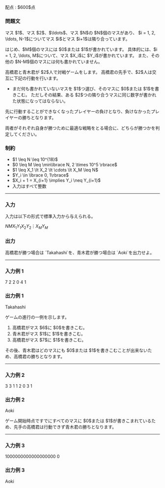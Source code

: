 
<div>

<span>

<span>

<p>
配点 : $600$点
</p>

<div>

<section>

### **問題文**

<p>
マス $1$、マス $2$、$\ldots$、マス $N$の $N$個のマスがあり、
$i = 1, 2, \ldots, N-1$についてマス $i$とマス $i+1$は隣り合っています。
</p>

<p>
はじめ、$M$個のマスには $0$または $1$が書かれています。
具体的には、$i = 1, 2, \ldots, M$について、マス $X_i$に $Y_i$が書かれています。
また、その他の $N-M$個のマスには何も書かれていません。
</p>

<p>
高橋君と青木君が $2$人で対戦ゲームをします。
高橋君の先手で、$2$人は交互に下記の行動を行います。
</p>

<ul>

<li>
まだ何も書かれていないマスを $1$つ選び、そのマスに $0$または $1$を書きこむ。
ただしその結果、ある $2$つの隣り合うマスに同じ数字が書かれた状態になってはならない。
</li>

</ul>

<p>
先に行動することができなくなったプレイヤーの負けとなり、負けなかったプレイヤーの勝ちとなります。
</p>

<p>
両者がそれぞれ自身が勝つために最適な戦略をとる場合に、どちらが勝つかを判定してください。
</p>

</section>

</div>

<div>

<section>

### **制約**

<ul>

<li>
$1 \leq N \leq 10^{18}$
</li>

<li>
$0 \leq M \leq \min\lbrace N, 2 \times 10^5 \rbrace$
</li>

<li>
$1 \leq X_1 \lt X_2 \lt \cdots \lt X_M \leq N$
</li>

<li>
$Y_i \in \lbrace 0, 1\rbrace$
</li>

<li>
$X_i + 1 = X_{i+1} \implies Y_i \neq Y_{i+1}$
</li>

<li>
入力はすべて整数
</li>

</ul>

</section>

</div>

---

<div>

<div>

<section>

### **入力**

<p>
入力は以下の形式で標準入力から与えられる。
</p>

<div>

$N$$M$$X_1$$Y_1$$X_2$$Y_2$$\vdots$$X_M$$Y_M$
</div>

</section>

</div>

<div>

<section>

### **出力**

<p>
高橋君が勝つ場合は `Takahashi`を、青木君が勝つ場合は `Aoki`を出力せよ。
</p>

</section>

</div>

</div>

---

<div>

<section>

### **入力例 1**

<div>

7 2
2 0
4 1

</div>

</section>

</div>

<div>

<section>

### **出力例 1**

<div>

Takahashi

</div>

<p>
ゲームの進行の一例を示します。
</p>

<ol>

<li>
高橋君がマス $6$に $0$を書きこむ。
</li>

<li>
青木君がマス $1$に $1$を書きこむ。
</li>

<li>
高橋君がマス $7$に $1$を書きこむ。
</li>

</ol>

<p>
その後、青木君はどのマスにも $0$または $1$を書きこむことが出来ないため、高橋君の勝ちとなります。
</p>

</section>

</div>

---

<div>

<section>

### **入力例 2**

<div>

3 3
1 1
2 0
3 1

</div>

</section>

</div>

<div>

<section>

### **出力例 2**

<div>

Aoki

</div>

<p>
ゲーム開始時点ですでにすべてのマスに $0$または $1$が書きこまれているため、先手の高橋君は行動できず青木君の勝ちとなります。
</p>

</section>

</div>

---

<div>

<section>

### **入力例 3**

<div>

1000000000000000000 0

</div>

</section>

</div>

<div>

<section>

### **出力例 3**

<div>

Aoki

</div>

</section>

</div>

</span>

</span>

</div>

